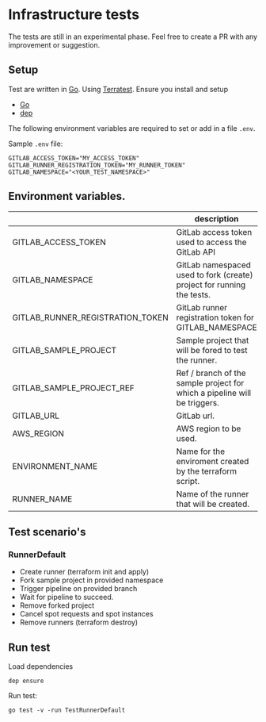 # Infrastructure tests

The tests are still in an experimental phase. Feel free to create a PR with any improvement or suggestion.

## Setup

Test are written in [Go](https://golang.org/). Using [Terratest](https://github.com/gruntwork-io/terratest). Ensure you install and setup

- [Go](https://golang.org/)
- [dep](https://github.com/golang/dep)

The following environment variables are required to set or add in a file `.env`.

Sample `.env` file:
```
GITLAB_ACCESS_TOKEN="MY_ACCESS_TOKEN"
GITLAB_RUNNER_REGISTRATION_TOKEN="MY_RUNNER_TOKEN"
GITLAB_NAMESPACE="<YOUR_TEST_NAMESPACE>"
```

## Environment variables.


|                                  | description                                                               | required | default                          |
| -------------------------------- | ------------------------------------------------------------------------- | -------- | -------------------------------- |
| GITLAB_ACCESS_TOKEN              | GitLab access token used to access the GitLab API                         | yes      |                                  |
| GITLAB_NAMESPACE                 | GitLab namespaced used to fork (create) project for running the tests.    | yes      |                                  |
| GITLAB_RUNNER_REGISTRATION_TOKEN | GitLab runner registration token for GITLAB_NAMESPACE                     | yes      |                                  |
| GITLAB_SAMPLE_PROJECT            | Sample project that will be fored to test the runner.                     | no       |                                  |
| GITLAB_SAMPLE_PROJECT_REF        | Ref / branch of the sample project for which a pipeline will be triggers. | no       |                                  |
| GITLAB_URL                       | GitLab url.                                                               | no       | https://www.gitlab.com           |
| AWS_REGION                       | AWS region to be used.                                                    | no       | eu-west-1                        |
| ENVIRONMENT_NAME                 | Name for the enviroment created by the terraform script.                  | no       | terratest-gitlab-runner-<random> |
| RUNNER_NAME                      | Name of the runner that will be created.                                  | no       | terratest-runner                 |


## Test scenario's

### RunnerDefault

- Create runner (terraform init and apply)
- Fork sample project in provided namespace
- Trigger pipeline on provided branch
- Wait for pipeline to succeed.
- Remove forked project
- Cancel spot requests and spot instances
- Remove runners (terraform destroy)

## Run test

Load dependencies
```
dep ensure
```

Run test:
```
go test -v -run TestRunnerDefault
```
